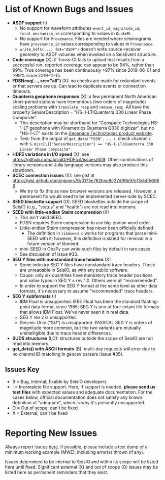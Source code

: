 # List of Known Bugs and Issues
* **ASDF support** (I)
  + No support for waveform attributes `event_id`, `magnitude_id`, `focal_mechanism_id` corresponding to values in `QuakeML`.
  + No support for `Provenance`. Files are needed where seismograms have `provenance_id` values corresponding to values in `Provenance`.
  + `write_hdf5(..., fmt="ASDF")` doesn't write source-receiver geometry to ASDF volumes when invoked on a SeisEvent structure.
* **Code coverage** (X): if Travis-CI fails to upload test results from a successful run, reported coverage can appear to be 94%, rather than 99%. True coverage has been continuously >97% since 2019-06-01 and >99% since 2019-11-15.
* **FDSNevq(..., src="all")** (X): no checks are made for redundant events or that servers are up. Can lead to duplicate events or connection timeouts.
* **Quanterra geophone responses** (X): a few permanent North American short-period stations have tremendous (two orders of magnitude) scaling problems with `translate_resp` and `remove_resp`. All have the property SensorDescription = "HS-1-LT/Quanterra 330 Linear Phase Composite".
  * This description may be shorthand for "Geospace Technologies HS-1-LT geophone with Kinemetrics Quanterra Q330 digitizer", but no "HS-1-LT" exists on the [Geospace Technologies product website](https://www.geospace.com/sensors/).
  * Test: from the output of `get_data("FDSN", ...)`, check channel ``i`` with ``S.misc[i]["SensorDescription"] == "HS-1-LT/Quanterra 330 Linear Phase Composite"``.
* **HDF5 variations in I/O speed** (X): see https://github.com/JuliaIO/HDF5.jl/issues/609. Other combinations of library versions and Julia language versions may also produce this slowdown.  
* **SCEC connection issues** (X): see gist at https://gist.github.com/jpjones76/0175e762bea8c37d99b97ef3cb056068
  + We try to fix this as new browser versions are released. However, a permanent fix would need to be implemented server-side by SCEC.
* **SEED blockette support** (O): SEED blockettes outside the scope of SeisIO (e.g., "status" and "health") are not read into memory.
* **SEED with little-endian Steim compression** (X)
  + This isn't valid SEED.
  + FDSN requires Steim compression to use big-endian word order.
  + Little-endian Steim compression has never been officially defined.
    - The definition in `libmseed.c` works for programs that parse mini-SEED with it; however, this definition is slated for removal in a future version of libmeed.
  + mini-SEED in ObsPy can write such files by default in rare cases.
  + See discussion of issue #33.
* **SEG Y files with nonstandard trace headers** (X)
  + Some industry SEG Y files have nonstandard trace headers. These are unreadable in SeisIO, as with any public software.
  + Cause: only six quantities have mandatory trace header positions and value types in SEG Y ≤ rev 1.0. Others were all "recommended".
  + In order to support the SEG Y format at the same level as other data formats, it's necessary to assume "recommended" trace headers.
* **SEG Y subformats** (I)
  + IBM Float is unsupported. IEEE Float has been the standard floating-point data format since 1985; SEG Y is one of four extant file formats that allows IBM Float. We've never seen it in real data.
  + SEG Y rev 2 is unsupported.
  + Seismic Unix ("SU") is unsupported. PASSCAL SEG Y is orders of magnitude more common, but the two variants are mutually unintelligible due to trace header differences.
* **SUDS structures** (I,O): structures outside the scope of SeisIO are not read into memory.
* **get_data() with ASCII formats** (B): multi-day requests will error due to no channel ID matching in geocsv parsers (issue #35).

## Issues Key
* B = Bug, internal; fixable by SeisIO developers
* I = Incomplete file support. Here, if support is needed, **please send us test files** with expected values and adequate documentation. For the cases below, official documentation does not satisfy any known definition of "adequate", which is why it's presently unsupported.
* O = Out of scope; can't be fixed
* X = External; can't be fixed

# Reporting New Issues
Always report issues [here](https://github.com/jpjones76/SeisIO.jl/issues). If possible, please include a text dump of a minimum working example (MWE), including error(s) thrown (if any).

Issues determined to be internal to SeisIO and within its scope will be listed here until fixed. Significant external (X) and out of scope (O) issues may be listed here as permanent reminders that they exist.
